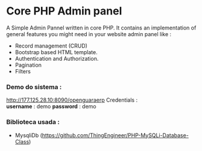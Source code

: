 # Core PHP Admin panel


A Simple Admin Pannel written in core PHP. It contains an implementation of general features you might need in your website admin panel like :

  - Record management (CRUD)
  - Bootstrap based HTML template.
  - Authentication and Authorization.
  - Pagination
  - Filters

### Demo do sistema :
http://177.125.28.10:8090/openguaraerp
Credentials :  
**username** : demo
**password** : demo


### Biblioteca usada : 
  - MysqliDb (https://github.com/ThingEngineer/PHP-MySQLi-Database-Class)
